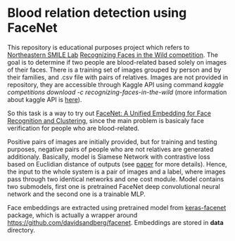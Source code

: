 # Blood relation detection using FaceNet

This repository is educational purposes project which refers to [Northeastern SMILE Lab](https://web.northeastern.edu/smilelab/)
[Recognizing Faces in the Wild competition](https://www.kaggle.com/c/recognizing-faces-in-the-wild). The goal is to determine if 
two people are blood-related based solely on images of their faces. There is a training set of images grouped by person and by their families, and .csv file with pairs of relatives. Images are not provided in repository, they are accessible through Kaggle API using
command _kaggle competitions download -c recognizing-faces-in-the-wild_ (more information about kaggle API is [here](https://github.com/Kaggle/kaggle-api)).

So this task is a way to try out [FaceNet: A Unified Embedding for Face Recognition and Clustering](https://arxiv.org/pdf/1503.03832.pdf),
since the main problem is basicaly face verification for people who are blood-related.

Positive pairs of images are initially provided, but for training and testing purposes, negative pairs of people who are not relatives are generated additionaly. Basically, model is Siamese Network with contrastive loss based on Euclidian distance of outputs (see [paper](http://yann.lecun.com/exdb/publis/pdf/chopra-05.pdf) for more details).
Hence, the input to the whole system is a pair of images and a label, where images pass through two identical networks and one cost module. Model contains two submodels, first one is pretrained FaceNet deep convolutional neural network and the second one is a trainable MLP.

Face embeddings are extracted using pretrained model from [keras-facenet](https://pypi.org/project/keras-facenet/) package, which is actually a wrapper around https://github.com/davidsandberg/facenet. Embeddings are stored in **data** directory.
